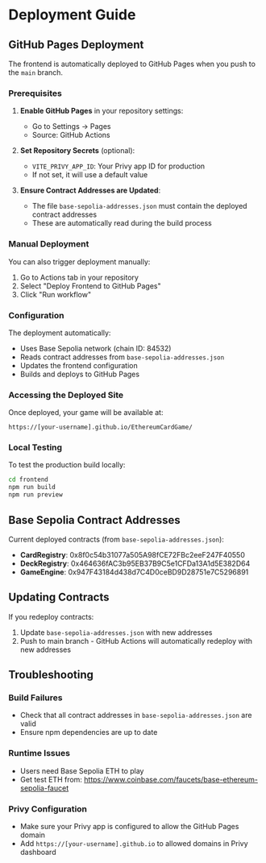 # Deployment Guide

## GitHub Pages Deployment

The frontend is automatically deployed to GitHub Pages when you push to the `main` branch.

### Prerequisites

1. **Enable GitHub Pages** in your repository settings:
   - Go to Settings → Pages
   - Source: GitHub Actions

2. **Set Repository Secrets** (optional):
   - `VITE_PRIVY_APP_ID`: Your Privy app ID for production
   - If not set, it will use a default value

3. **Ensure Contract Addresses are Updated**:
   - The file `base-sepolia-addresses.json` must contain the deployed contract addresses
   - These are automatically read during the build process

### Manual Deployment

You can also trigger deployment manually:
1. Go to Actions tab in your repository
2. Select "Deploy Frontend to GitHub Pages"
3. Click "Run workflow"

### Configuration

The deployment automatically:
- Uses Base Sepolia network (chain ID: 84532)
- Reads contract addresses from `base-sepolia-addresses.json`
- Updates the frontend configuration
- Builds and deploys to GitHub Pages

### Accessing the Deployed Site

Once deployed, your game will be available at:
```
https://[your-username].github.io/EthereumCardGame/
```

### Local Testing

To test the production build locally:

```bash
cd frontend
npm run build
npm run preview
```

## Base Sepolia Contract Addresses

Current deployed contracts (from `base-sepolia-addresses.json`):
- **CardRegistry**: 0x8f0c54b31077a505A98fCE72FBc2eeF247F40550
- **DeckRegistry**: 0x464636fAC3b95EB37B9C5e1CFDa13A1d5E382D64
- **GameEngine**: 0x947F43184d438d7C4D0ceBD9D28751e7C5296891

## Updating Contracts

If you redeploy contracts:
1. Update `base-sepolia-addresses.json` with new addresses
2. Push to main branch - GitHub Actions will automatically redeploy with new addresses

## Troubleshooting

### Build Failures
- Check that all contract addresses in `base-sepolia-addresses.json` are valid
- Ensure npm dependencies are up to date

### Runtime Issues
- Users need Base Sepolia ETH to play
- Get test ETH from: https://www.coinbase.com/faucets/base-ethereum-sepolia-faucet

### Privy Configuration
- Make sure your Privy app is configured to allow the GitHub Pages domain
- Add `https://[your-username].github.io` to allowed domains in Privy dashboard